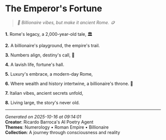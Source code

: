 # The Emperor's Fortune

> *🤝 Billionaire vibes, but make it ancient Rome. 🪙*

**1.** Rome's legacy, a 2,000-year-old tale, 🏛️


**2.** A billionaire's playground, the empire's trail.


**3.** Numbers align, destiny's call, 🔢


**4.** A lavish life, fortune's hall.


**5.** Luxury's embrace, a modern-day Rome,


**6.** Where wealth and history intertwine, a billionaire's throne. 💎


**7.** Italian vibes, ancient secrets unfold,


**8.** Living large, the story's never old.



---

*Generated on 2025-10-16 at 09:14:01*  
**Creator**: Ricardo Barroca's AI Poetry Agent  
**Themes**: Numerology • Roman Empire • Billionaire  
**Collection**: A journey through consciousness and reality